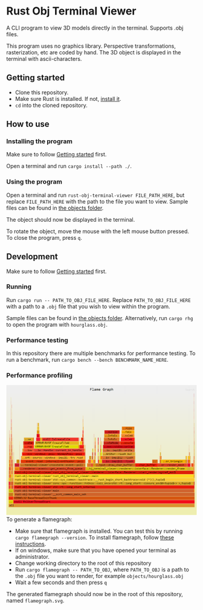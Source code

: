 # Rust Obj Terminal Viewer

A CLI program to view 3D models directly in the terminal. Supports .obj files.

This program uses no graphics library.
Perspective transformations, rasterization, etc are coded by hand.
The 3D object is displayed in the terminal with ascii-characters.

## Getting started

- Clone this repository.
- Make sure Rust is installed. If not, [install it](https://www.rust-lang.org/tools/install).
- `cd` into the cloned repository.

## How to use

### Installing the program

Make sure to follow [Getting started](#getting-started) first.

Open a terminal and run `cargo install --path ./`.

### Using the program

Open a terminal and run `rust-obj-terminal-viewer FILE_PATH_HERE`,
but replace `FILE_PATH_HERE` with the path to the file you want to view.
Sample files can be found in [the objects folder](/objects/).

The object should now be displayed in the terminal.

To rotate the object, move the mouse with the left mouse button pressed.
To close the program, press `q`.

## Development

Make sure to follow [Getting started](#getting-started) first.

### Running

Run `cargo run -- PATH_TO_OBJ_FILE_HERE`. Replace `PATH_TO_OBJ_FILE_HERE` with
a path to a `.obj` file that you wish to view within the program.

Sample files can be found in [the objects folder](/objects/).
Alternatively, run `cargo rhg` to open the program with `hourglass.obj`.

### Performance testing

In this repository there are multiple benchmarks for performance testing.
To run a benchmark, run `cargo bench --bench BENCHMARK_NAME_HERE`.

### Performance profiling

![An example of what the generated flamegraph can look like](flamegraph_example.png)
To generate a flamegraph:

- Make sure that flamegraph is installed. You can test this by
  running `cargo flamegraph --version`. To install flamegraph, follow
  [these instructions](https://github.com/flamegraph-rs/flamegraph?tab=readme-ov-file#installation).
- If on windows, make sure that you have opened your terminal as administrator.
- Change working directory to the root of this repository
- Run `cargo flamegraph -- PATH_TO_OBJ`, where `PATH_TO_OBJ` is a path to
  the `.obj` file you want to render, for example `objects/hourglass.obj`
- Wait a few seconds and then press `q`

The generated flamegraph should now be in the root of this repository, named `flamegraph.svg`.
